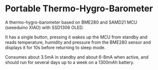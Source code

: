 # Portable Thermo-Hygro-Barometer
A thermo-hygro-barometer based on BME280 and SAMD21 MCU (seeeduino XIAO) with SSD1306 OLED.

It has a single button, pressing it wakes up the MCU from standby and reads temperature, humidity and pressure from the BME280 sensor and displays it for 10s before returning to sleep mode.

Consumes about 3.5mA in standby and about 6-8mA when active, and should run for several days up to a week on a 1300mAh battery.
